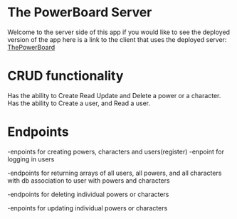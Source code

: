 # The PowerBoard Server 

Welcome to the server side of this app if you would like to see the deployed version of the app here is a link to the client that uses the deployed server: [ThePowerBoard](kpt-power-board-client.herokuapp.com/)

# CRUD functionality

Has the ability to Create Read Update and Delete a power or a character.
Has the ability to Create a user, and Read a user.

# Endpoints

-enpoints for creating powers, characters and users(register)
-enpoint for logging in users

-endpoints for returning arrays of all users, all powers, and all characters with db association to user with powers and characters

-endpoints for deleting individual powers or characters

-enpoints for updating individual powers or characters